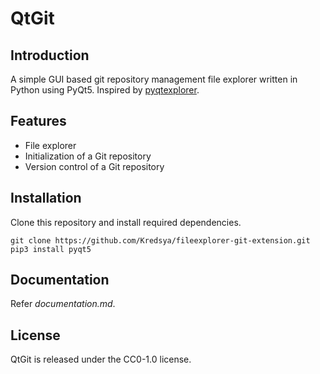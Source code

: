# QtGit

## Introduction

A simple GUI based git repository management file explorer written in Python using PyQt5. Inspired by [pyqtexplorer](https://github.com/adesfontaines/pyqtexplorer).

## Features

* File explorer
* Initialization of a Git repository
* Version control of a Git repository

## Installation

Clone this repository and install required dependencies.

```shell
git clone https://github.com/Kredsya/fileexplorer-git-extension.git
pip3 install pyqt5
```

## Documentation

Refer *documentation.md*.

## License

QtGit is released under the CC0-1.0 license.
